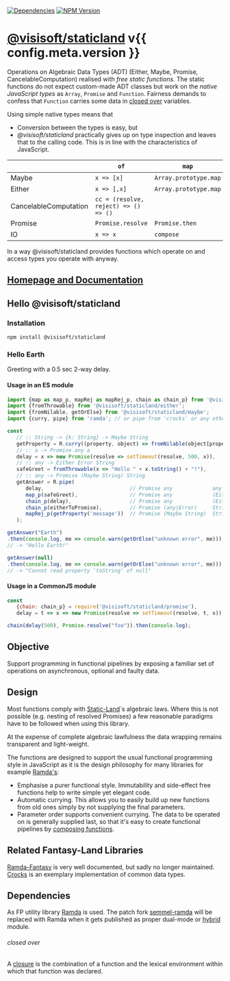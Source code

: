 [![Dependencies](https://img.shields.io/david/semmel/StaticLand.svg?style=flat-square)](https://david-dm.org/semmel/StaticLand) [![NPM Version](https://img.shields.io/npm/v/@visisoft/staticland.svg?style=flat-square)](https://www.npmjs.com/package/@visisoft/staticland)

[@visisoft/staticland](https://semmel.github.io/StaticLand/) v{{ config.meta.version }}
====================
Operations on Algebraic Data Types (ADT) (Either, Maybe, Promise, CancelableComputation) realised with *free static functions*. The static functions do not expect custom-made ADT classes but work on the *native JavaScript types* as `Array`, `Promise` and `Function`. Fairness demands to confess that `Function` carries some data in [closed over](#closed-over) variables. 

Using simple native types means that 

- Conversion between the types is easy, but
- *@visisoft/staticland* practically gives up on type inspection and leaves that to the calling code. This is in line with the characteristics of JavaScript. 

|           |   `of`        |   `map`       |   `chain`     |   Consumption |
|-----------|---------------|---------------|---------------|---------------|
| Maybe     | `x => [x]`    |`Array.prototype.map`|`Array.prototype.flatMap`|`xs => xs[0]`|
| Either    | `x => [,x]` |`Array.prototype.map`|`Array.prototype.flatMap`|`xs => xs[1]`|
|CancelableComputation| `cc = (resolve, reject) => () => ()` | | | `new Promise(cc)` |
| Promise   | `Promise.resolve`|`Promise.then`|`Promise.then`|`Promise.then`|
| IO        | `x => x`        |`compose`      |`run(compose)` |`call`|

In a way @visisoft/staticland provides functions which operate on and access types you operate with anyway.

[Homepage and Documentation](https://semmel.github.io/StaticLand/)
----------------------------------------

Hello @visisoft/staticland
--------------------------
### Installation
`npm install @visisoft/staticland`

### Hello Earth

Greeting with a 0.5 sec 2-way delay.

#### Usage in an ES module

```javascript
import {map as map_p, mapRej as mapRej_p, chain as chain_p} from '@visisoft/staticland/promise';
import {fromThrowable} from '@visisoft/staticland/either';
import {fromNilable, getOrElse} from '@visisoft/staticland/maybe';
import {curry, pipe} from 'ramda'; // or pipe from 'crocks' or any other composition function

const 
   // :: String -> {k: String} -> Maybe String
   getProperty = R.curry((property, object) => fromNilable(object[property])),
   // :: a -> Promise any a
   delay = x => new Promise(resolve => setTimeout(resolve, 500, x)),
   // :: any -> Either Error String
   safeGreet = fromThrowable(x => "Hello " + x.toString() + "!"),
   // :: any -> Promise (Maybe String) String
   getAnswer = R.pipe(
      delay,                            // Promise any             any
      map_p(safeGreet),                 // Promise any             (Either Error String)
      chain_p(delay),                   // Promise any             (Either Error String)
      chain_p(eitherToPromise),         // Promise (any|Error)     String
      mapRej_p(getProperty('message'))  // Promise (Maybe String)  String
   );

getAnswer("Earth")
.then(console.log, me => console.warn(getOrElse("unknown error", me)));
// -> "Hello Earth!"

getAnswer(null)
.then(console.log, me => console.warn(getOrElse("unknown error", me)));
// -> "Cannot read property 'toString' of null"
```   

#### Usage in a CommonJS module

```javascript
const 
   {chain: chain_p} = require('@visisoft/staticland/promise'),
   delay = t => x => new Promise(resolve => setTimeout(resolve, t, x));

chain(delay(500), Promise.resolve("foo")).then(console.log);
```

Objective
---------

Support programming in functional pipelines by exposing a familiar set of operations on asynchronous, optional and faulty data.

Design
------
Most functions comply with [Static-Land][sl-ref]`s algebraic laws. Where this is not possible (e.g. nesting of resolved Promises) a few reasonable paradigms have to be followed when using this library.

At the expense of complete algebraic lawfulness the data wrapping remains transparent and light-weight.

The functions are designed to support the usual functional programming style in JavaScript as it is the design philosophy for many libraries for example [Ramda's](ramda-homepage):

- Emphasise a purer functional style. Immutability and side-effect free functions help to write simple yet elegant code.
- Automatic currying. This allows you to easily build up new functions from old ones simply by not supplying the final parameters.
- Parameter order supports convenient currying. The data to be operated on is generally supplied last, so that it's easy to create functional pipelines by [composing functions](wikipedia-fcompose).

Related Fantasy-Land Libraries
-----------------------------
[Ramda-Fantasy](ramda-fantasy) is very well documented, but sadly no longer maintained.
[Crocks](crocks) is an exemplary implementation of common data types.

Dependencies
------------

As FP utility library [Ramda][ramda-homepage] is used. The patch fork [semmel-ramda][semmel-ramda] will be replaced with Ramda when it gets published as proper dual-mode or [hybrid][2-ality-hybrid] module.

###### closed over
A [closure] is the combination of a function and the lexical environment within which that function was declared.

[closure]: https://developer.mozilla.org/en-US/docs/Web/JavaScript/Closures
[sl-ref]: https://github.com/fantasyland/static-land/
[ramda-homepage]: https://ramdajs.com
[2-ality-hybrid]: https://2ality.com/2019/10/hybrid-npm-packages.html
[semmel-ramda]: https://github.com/semmel/ramda
[wikipedia-fcompose]: https://en.wikipedia.org/wiki/Function_composition_(computer_science)
[ramda-fantasy]: https://github.com/ramda/ramda-fantasy
[crocks]: https://crocks.dev/docs/crocks/
